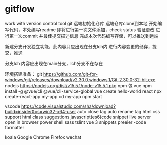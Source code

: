 # gitflow
work with version control tool git
远端初始化仓库
远端仓库clone到本地
开始编写代码，本处编写readme
即将进行第一次文件添加，check status 验证更改
进行第一次commit 并最佳提交描述信息
完成本次代码编写存储，可以推送到远端

新建分支开发独立功能，此内容只应出现在分支lch内
进行内容变更的储存，提交，推送

分支lch 内容应出现在main分支，lch分支不在存在

环境搭建准备：
git 
    https://github.com/git-for-windows/git/releases/download/v2.30.0.windows.1/Git-2.30.0-32-bit.exe
nodejs
    https://nodejs.org/dist/v15.5.1/node-v15.5.1.pkg
npm 包
    vue 
        npm install -g @vue/cli @vue/cli-service-global
        vue create hello-world
    react
        npx create-react-app my-app
        cd my-app
        npm start


vscode
    https://code.visualstudio.com/sha/download?build=insider&os=win32-x64-user
    auto close tag
    auto rename tag
    html css support 
    html class suggestions
    javascript(es6)code snippet
    live server
    open in browser
    power shell
    sass
    tslint
    vue 3 snippets
    preeier -code formatter

koala
Google Chrome   Firefox
wechat 